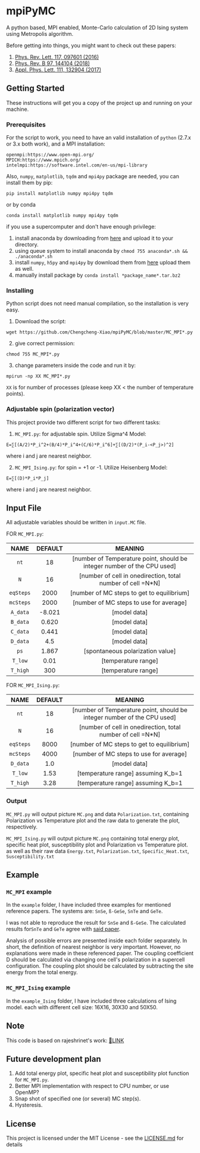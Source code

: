 # mpiPyMC

A python based, MPI enabled, Monte-Carlo calculation of  2D Ising system using Metropolis algorithm.

Before getting into things, you might want to check out these papers:

1.  [Phys. Rev. Lett. 117, 097601 (2016)](https://link.aps.org/doi/10.1103/PhysRevLett.117.097601)
2.  [Phys. Rev. B 97, 144104 (2018)](https://link.aps.org/doi/10.1103/PhysRevB.97.144104)
3.  [Appl. Phys. Lett. 111, 132904 (2017)](https://aip.scitation.org/doi/10.1063/1.4996171)

## Getting Started

These instructions will get you a copy of the project up and running on your machine.

### Prerequisites

For the script to work, you need to have an valid installation of `python` (2.7.x or 3.x both work), and a MPI installation:
```
openmpi:https://www.open-mpi.org/
MPICH:https://www.mpich.org/
intelmpi:https://software.intel.com/en-us/mpi-library
```

Also, `numpy`, `matplotlib`, `tqdm` and `mpi4py` package are needed, you can install them by pip:
```
pip install matplotlib numpy mpi4py tqdm
```
or by conda
```
conda install matplotlib numpy mpi4py tqdm
```
if you use a supercomputer and don't have enough privilege:

1. install anaconda by downloading from [here](https://www.anaconda.com/download/) and upload it to your directory.
2. using queue system to install anaconda by `chmod 755 anaconda*.sh && ./anaconda*.sh`
3. install `numpy`, `h5py` and `mpi4py` by download them from [here](https://anaconda.org/anaconda/repo) upload them as well.
4. manually install package by `conda install *package_name*.tar.bz2`

### Installing

Python script does not need manual compilation, so the installation is very easy.

1. Download the script:
```
wget https://github.com/Chengcheng-Xiao/mpiPyMC/blob/master/MC_MPI*.py
```

2. give correct permission:
```
chmod 755 MC_MPI*.py
```

3. change parameters inside the code and run it by:
```
mpirun -np XX MC_MPI*.py
```
`XX` is for number of processes (please keep XX < the number of temperature points).

### Adjustable spin (polarization vector)
This project provide two different script for two different tasks:
1. `MC_MPI.py`: for adjustable spin. Utilize Sigma^4 Model:
```
E=∑[(A/2)*P_i^2+(B/4)*P_i^4+(C/6)*P_i^6]+∑[(D/2)*(P_i-<P_j>)^2]
```
where i and j are nearest neighbor.

2. `MC_MPI_Ising.py`: for spin = +1 or -1. Utilize Heisenberg Model:
```
E=∑[(D)*P_i*P_j]
```
where i and j are nearest neighbor.


## Input File

All adjustable variables should be written in `input.MC` file.

FOR `MC_MPI.py`:

| NAME                   |  DEFAULT     |MEANING                                     |
|:----------------------:|:---------------:|:---------------------------:|
| `nt`                   |        18       |[number of Temperature point, should be integer number of the CPU used]                  |
| `N`                    |        16       |[number of cell in onedirection, total number of cell  =N*N]              |
| `eqSteps`              |       2000      |[number of MC steps to get to equilibrium]              |
| `mcSteps`              |       2000      |[number of MC steps to use for average]                        |
| `A_data`               |      -8.021     |[model data]                    |
| `B_data`               |      0.620      |[model data]                    |
| `C_data`               |      0.441      |[model data]                    |
| `D_data`               |        4.5      |[model data]                    |
| `ps`                   |     1.867       |[spontaneous polarization value]             |
| `T_low`                |        0.01     |[temperature range]             |
| `T_high`               |        300      |[temperature range]             |


FOR `MC_MPI_Ising.py`:

| NAME                   |  DEFAULT     |MEANING                                     |
|:----------------------:|:---------------:|:---------------------------:|
| `nt`                   |        18       |[number of Temperature point, should be integer number of the CPU used]                  |
| `N`                    |        16       |[number of cell in onedirection, total number of cell  =N*N]              |
| `eqSteps`              |       8000      |[number of MC steps to get to equilibrium]              |
| `mcSteps`              |       4000      |[number of MC steps to use for average]                        |
| `D_data`               |        1.0      |[model data]                    |
| `T_low`                |        1.53     |[temperature range]  assuming K_b=1           |
| `T_high`               |        3.28      |[temperature range] assuming K_b=1            |



### Output
`MC_MPI.py` will output picture `MC.png` and data `Polarization.txt`, containing Polarization vs Temperature plot and the raw data to generate the plot, respectively.

`MC_MPI_Ising.py` will output picture `MC.png` containing total energy plot, specific heat plot, susceptibility plot and Polarization vs Temperature plot.
as well as their raw data `Energy.txt`, `Polarization.txt`, `Specific_Heat.txt`, `Susceptibility.txt`

## Example
### `MC_MPI` example
In the `example` folder, I have included three examples for mentioned reference papers. The systems are: `SnSe`, `ß-GeSe`, `SnTe` and `GeTe`.

I was not able to reproduce the result for `SnSe` and `ß-GeSe`.
The calculated results for`SnTe` and `GeTe` agree with [said paper](https://aip.scitation.org/doi/10.1063/1.4996171).

Analysis of possible errors are presented inside each folder separately. In short, the definition of nearest neighbor is very important. However, no explanations were made in these referenced paper. The coupling coefficient D should be calculated via changing one cell's polarization in a supercell configuration. The coupling plot should be calculated by subtracting the site energy from the total energy.

### `MC_MPI_Ising` example
In the `example_Ising` folder, I have included three calculations of Ising model. each with different cell size: 16X16, 30X30 and 50X50.

## Note
This code is based on rajeshrinet's work: [🔗LINK](https://rajeshrinet.github.io/blog/2014/ising-model/)

## Future development plan
1. Add total energy plot, specific heat plot and susceptibility plot function for `MC_MPI.py`.
2. Better MPI implementation with respect to CPU number, or use OpenMP?
3. Snap shot of specified one (or several) MC step(s).
4. Hysteresis.

## License
  This project is licensed under the MIT License - see the [LICENSE.md](./LICENSE.md) for details
